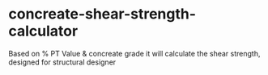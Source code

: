 # concreate-shear-strength-calculator
Based on % PT Value &amp; concreate grade it will calculate the shear strength, designed for structural designer
